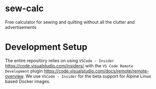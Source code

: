 # sew-calc
Free calculator for sewing and quilting without all the clutter and advertisements 

# Development Setup
The entire repository relies on using `VSCode - Insider` https://code.visualstudio.com/insiders/ with the `VS Code Remote Development` plugin https://code.visualstudio.com/docs/remote/remote-overview.  We use `VSCode - Insider` for the beta support for Alpine Linux based Docker images.
